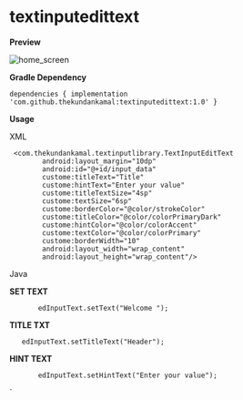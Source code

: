 # textinputedittext
**Preview**

![home_screen](https://user-images.githubusercontent.com/42700838/93781703-493f8a80-fc47-11ea-86da-4cbf4753e772.png)

****Gradle Dependency****

```
dependencies { implementation 'com.github.thekundankamal:textinputedittext:1.0' }
```
****Usage****

XML

```
 <com.thekundankamal.textinputlibrary.TextInputEditText
        android:layout_margin="10dp"
        android:id="@+id/input_data"
        custome:titleText="Title"
        custome:hintText="Enter your value"
        custome:titleTextSize="4sp"
        custome:textSize="6sp"
        custome:borderColor="@color/strokeColor"
        custome:titleColor="@color/colorPrimaryDark"
        custome:hintColor="@color/colorAccent"
        custome:textColor="@color/colorPrimary"
        custome:borderWidth="10"
        android:layout_width="wrap_content"
        android:layout_height="wrap_content"/>
```
Java

**SET TEXT** 

`        edInputText.setText("Welcome ");
`

**TITLE TXT**

`    edInputText.setTitleText("Header");
`

**HINT TEXT**

`        edInputText.setHintText("Enter your value");
`

`
